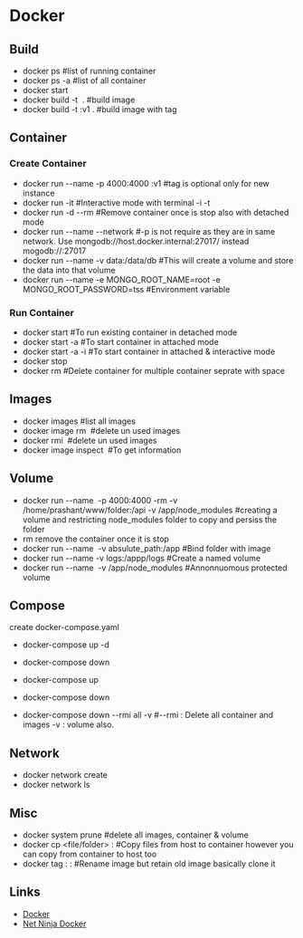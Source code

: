 # Docker

## Build

- docker ps #list of running container
- docker ps -a #list of all container
- docker start <name>
- docker build -t <image name> . #build image
- docker build -t <image name>:v1 . #build image with tag

## Container

### Create Container

- docker run --name <container name> -p 4000:4000 <image name>:v1 #tag is optional only for new instance
- docker run -it <container name> #Interactive mode with terminal -i -t
- docker run -d --rm <container name> #Remove container once is stop also with detached mode
- docker run --name <container name> --network <network name> #-p is not require as they are in same network. Use mongodb://host.docker.internal:27017/ instead mogodb://<container-name>:27017
- docker run --name <container name> -v data:/data/db #This will create a volume and store the data into that volume
- docker run --name <container name> -e MONGO_ROOT_NAME=root -e MONGO_ROOT_PASSWORD=tss #Environment variable

### Run Container

- docker start <container name> #To run existing container in detached mode
- docker start -a <container name> #To start container in attached mode
- docker start -a -i <container name> #To start container in attached & interactive mode
- docker stop <container name>
- docker rm <container name> #Delete container for multiple container seprate with space

## Images

- docker images #list all images
- docker image rm <image> #delete un used images
- docker rmi <image> #delete un used images
- docker image inspect <image> #To get information

## Volume

- docker run --name <image name> -p 4000:4000 -rm -v /home/prashant/www/folder:/api -v /app/node_modules <container name> #creating a volume and restricting node_modules folder to copy and persiss the folder
- rm remove the container once it is stop
- docker run --name <image name> -v absulute_path:/app #Bind folder with image
- docker run --name <iamge name> -v logs:/appp/logs #Create a named volume
- docker run --name <Image name> -v /app/node_modules #Annonnuomous protected volume

## Compose
create docker-compose.yaml

- docker-compose up -d
- docker-compose down 


- docker-compose up
- docker-compose down
- docker-compose down --rmi all -v #--rmi : Delete all container and images -v : volume also.

## Network

- docker network create <network-name>
- docker network ls

## Misc

- docker system prune #delete all images, container & volume
- docker cp <file/folder> <container name>:<folder name> #Copy files from host to container however you can copy from container to host too
- docker tag <old image name>:<tag> <new image name>:<tag> #Rename image but retain old image basically clone it

## Links

- [Docker](https://docs.docker.com/get-started/)
- [Net Ninja Docker](https://github.com/iamshaunjp/docker-crash-course)
